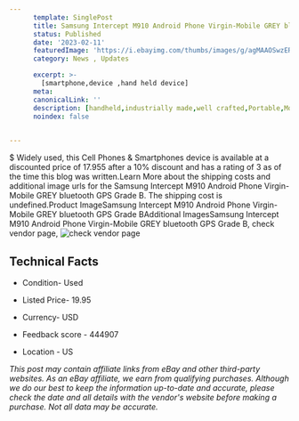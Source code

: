 ```yaml
---
      template: SinglePost
      title: Samsung Intercept M910 Android Phone Virgin-Mobile GREY bluetooth GPS Grade B
      status: Published
      date: '2023-02-11'
      featuredImage: 'https://i.ebayimg.com/thumbs/images/g/agMAAOSwzERhXdG3/s-l225.jpg'
      category: News , Updates

      excerpt: >-
        [smartphone,device ,hand held device]
      meta:
      canonicalLink: ''
      description: [handheld,industrially made,well crafted,Portable,Mobile,Compact,Convenient,Lightweight,Maneuverable,Man-portable,Miniature,Carriable,Hand-held,Light,Holdable,Transportable,Mobile device,Pocket-sized,On-the-go,Wireless,Cordless,Compact size,Convenient size, smartphone,device ,hand held device]
      noindex: false

        
---
```

$
    Widely used, this Cell Phones & Smartphones device is available at a discounted price of 17.955 after a 10% discount and has a rating of 3 as of the time this blog was written.Learn More about the shipping costs and additional image urls for the Samsung Intercept M910 Android Phone Virgin-Mobile GREY bluetooth GPS Grade B. The shipping cost is undefined.Product ImageSamsung Intercept M910 Android Phone Virgin-Mobile GREY bluetooth GPS Grade BAdditional ImagesSamsung Intercept M910 Android Phone Virgin-Mobile GREY bluetooth GPS Grade B, check vendor page, ![check vendor page](https://origin-galleryplus.ebayimg.com/ws/web/361081479421_2_0_1/225x225.jpg,https://origin-galleryplus.ebayimg.com/ws/web/361081479421_3_0_1/225x225.jpg,https://origin-galleryplus.ebayimg.com/ws/web/361081479421_4_0_1/225x225.jpg,https://origin-galleryplus.ebayimg.com/ws/web/361081479421_5_0_1/225x225.jpg,https://origin-galleryplus.ebayimg.com/ws/web/361081479421_6_0_1/225x225.jpg,https://origin-galleryplus.ebayimg.com/ws/web/361081479421_7_0_1/225x225.jpg,https://origin-galleryplus.ebayimg.com/ws/web/361081479421_8_0_1/225x225.jpg,https://origin-galleryplus.ebayimg.com/ws/web/361081479421_9_0_1/225x225.jpg,https://origin-galleryplus.ebayimg.com/ws/web/361081479421_10_0_1/225x225.jpg)
    
    

 ## Technical Facts 



     
      

 - Condition- Used 


      

 - Listed Price- 19.95 


      

 - Currency- USD 


      

 - Feedback score - 444907 


      

 - Location - US 


      
      

 *_This post may contain affiliate links from eBay and other third-party websites. As an eBay affiliate, we earn from qualifying purchases. Although we do our best to keep the information up-to-date and accurate, please check the date and all details with the vendor's website before making a purchase. Not all data may be accurate._*



    
    
    
    
    